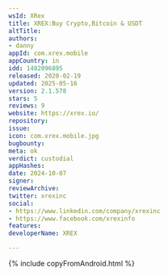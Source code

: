 ```yaml
---
wsId: XRex
title: XREX:Buy Crypto,Bitcoin & USDT
altTitle: 
authors:
- danny
appId: com.xrex.mobile
appCountry: in
idd: 1482096895
released: 2020-02-19
updated: 2025-05-16
version: 2.1.578
stars: 5
reviews: 9
website: https://xrex.io/
repository: 
issue: 
icon: com.xrex.mobile.jpg
bugbounty: 
meta: ok
verdict: custodial
appHashes: 
date: 2024-10-07
signer: 
reviewArchive: 
twitter: xrexinc
social:
- https://www.linkedin.com/company/xrexinc
- https://www.facebook.com/xrexinfo
features: 
developerName: XREX

---
```


{% include copyFromAndroid.html %}
